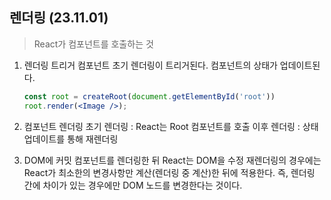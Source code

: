## 렌더링 (23.11.01)

> React가 컴포넌트를 호출하는 것
> 
1. 렌더링 트리거 
컴포넌트 초기 렌더링이 트리거된다. 컴포넌트의 상태가 업데이트된다.
    
    ```jsx
    const root = createRoot(document.getElementById('root'))
    root.render(<Image />);
    ```
    
2. 컴포넌트 렌더링
초기 렌더링 : React는 Root 컴포넌트를 호출
이후 렌더링 : 상태 업데이트를 통해 재렌더링
3. DOM에 커밋
컴포넌트를 렌더링한 뒤 React는 DOM을 수정
재렌더링의 경우에는 React가 최소한의 변경사항만 계산(렌더링 중 계산)한 뒤에 적용한다.
즉, 렌더링 간에 차이가 있는 경우에만 DOM 노드를 변경한다는 것이다.
